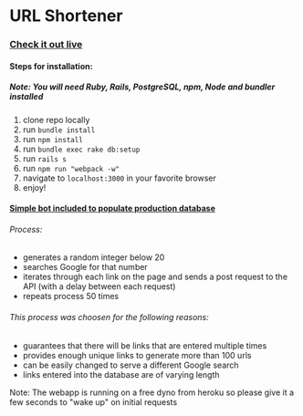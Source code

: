 # URL Shortener

### [Check it out live](http://bvus.herokuapp.com/)

#### Steps for installation:
##### Note: You will need Ruby, Rails, PostgreSQL, npm, Node and bundler installed
1. clone repo locally
2. run `bundle install`
3. run `npm install`
4. run `bundle exec rake db:setup`
5. run `rails s`
6. run `npm run "webpack -w"`
7. navigate to `localhost:3000` in your favorite browser
8. enjoy!

#### [Simple bot included to populate production database](https://github.com/keithm-thompson/bvus/blob/master/url_shortener/url_bot.rb)
  ###### Process: 
  * generates a random integer below 20
  * searches Google for that number
  * iterates through each link on the page and sends a post request to the API (with a delay between each request)
  * repeats process 50 times 
  
  ###### This process was choosen for the following reasons:
  * guarantees that there will be links that are entered multiple times
  * provides enough unique links to generate more than 100 urls
  * can be easily changed to serve a different Google search
  * links entered into the database are of varying length

Note: The webapp is running on a free dyno from heroku so please give it a few seconds to "wake up" on initial requests
